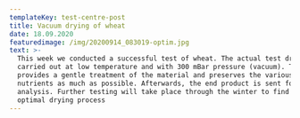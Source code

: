 ```yaml
---
templateKey: test-centre-post
title: Vacuum drying of wheat
date: 18.09.2020
featuredimage: /img/20200914_083019-optim.jpg
text: >-
  This week we conducted a successful test of wheat. The actual test drying was
  carried out at low temperature and with 300 mBar pressure (vacuum). This
  provides a gentle treatment of the material and preserves the various
  nutrients as much as possible. Afterwards, the end product is sent for
  analysis. Further testing will take place through the winter to find the
  optimal drying process
---
```


